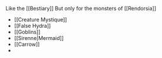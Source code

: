 Like the [[Bestiary]] But only for the monsters of [[Rendorsia]]

- [[Creature Mystique]]
- [[False Hydra]]
- [[Goblins]]
- [[Sirenne|Mermaid]]
- [[Carrow]]
- 